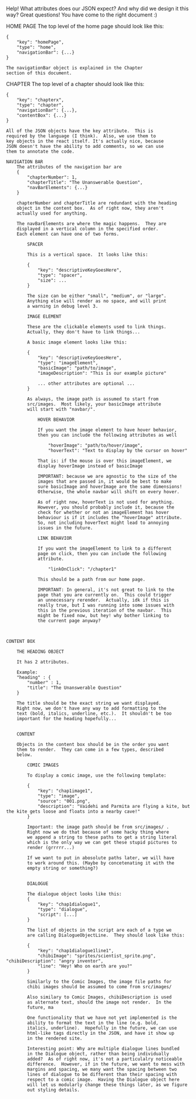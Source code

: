 Help! What attributes does our JSON expect? And why did we
design it this way? Great questions! You have come to the 
right document :)


HOME PAGE
    The top level of the home page should look like this:

    {
        "key": "homePage",
        "type": "home",
        "navigationBar": {...}
    }

    The navigationBar object is explained in the Chapter 
    section of this document.


CHAPTER
    The top level of a chapter should look like this:

    { 
        "key": "chapterx",
        "type": "chapter",
        "navigationBar": {...},
        "contentBox": {...}
    }

    All of the JSON objects have the key attribute.  This is 
    required by the language (I think).  Also, we use them to 
    key objects in the react itself. It's actually nice, because
    JSON doesn't have the ability to add comments, so we can use 
    them to annotate the code.

    NAVIGATION BAR
        The attributes of the navigation bar are 
        {
            "chapterNumber": 1,
            "chapterTitle": "The Unanswerable Question",
            "navBarElements": {...}
        }

        chapterNumber and chapterTitle are redundant with the heading
        object in the content box.  As of right now, they aren't 
        actually used for anything.

        The navBarElements are where the magic happens.  They are 
        displayed in a vertical column in the specified order. 
        Each element can have one of two forms.

            SPACER

            This is a vertical space.  It looks like this:

            {
                "key": "descriptiveKeyGoesHere",
                "type": "spacer",
                "size": ...
            }

            The size can be either "small", "medium", or "large".
            Anything else will render as no space, and will print
            a warning in debug level 3.

            IMAGE ELEMENT

            These are the clickable elements used to link things.
            Actually, they don't have to link things...

            A basic image element looks like this:

            {
                "key": "descriptiveKeyGoesHere",
                "type": "imageElement",
                "basicImage": "path/to/image",
                "imageDescription": "This is our example picture"
                
                ... other attributes are optional ...
            }

            As always, the image path is assumed to start from 
            src/images.  Most likely, your basicImage attribute
            will start with "navbar/".

                HOVER BEHAVIOR

                If you want the image element to have hover behavior,
                then you can include the following attributes as well

                    "hoverImage": "path/to/hover/image",
                    "hoverText": "Text to display by the cursor on hover"
                
                That is: if the mouse is over this imageElement, we
                display hoverImage instead of basicImage
                
                IMPORTANT: because we are agnostic to the size of the 
                images that are passed in, it would be best to make
                sure basicImage and hoverImage are the same dimensions!
                Otherwise, the whole navbar will shift on every hover.

                As of right now, hoverText is not used for anything.
                However, you should probably include it, because the
                check for whether or not an imageElement has hover
                behaviour is if it includes the "hoverImage" attribute.
                So, not including hoverText might lead to annoying
                issues in the future.

                LINK BEHAVIOR

                If you want the imageElement to link to a different 
                page on click, then you can include the following
                attribute.

                    "linkOnClick": "/chapter1"

                This should be a path from our home page.  

                IMPORTANT: In general, it's not great to link to the 
                page that you are currently on.  This could trigger 
                an unnecessary rerender.  Actually, idk if this is 
                really true, but I was running into some issues with
                this in the previous iteration of the navbar.  This 
                might be fixed now, but hey! why bother linking to 
                the current page anyway?



    CONTENT BOX

        THE HEADING OBJECT 

        It has 2 attributes.

        Example:
        "heading" : {
            "number" : 1,
            "title": "The Unanswerable Question"
        }

        The title should be the exact string we want displayed. 
        Right now, we don't have any way to add formatting to the 
        text (bold, italics, underline, etc.).  It shouldn't be too 
        important for the heading hopefully...


        CONTENT

        Objects in the content box should be in the order you want 
        them to render.  They can come in a few types, described 
        below.

            COMIC IMAGES

            To display a comic image, use the following template:

            {
                "key": "chap1image1",
                "type": "image",
                "source": "001.png",
                "description": "Vaidehi and Parmita are flying a kite, but the kite gets loose and floats into a nearby cave!"
            }

            Important: the image path should be from src/images/ . 
            Right now we do that because of some hacky thing where
            we append a string to these paths to get a string literal
            which is the only way we can get these stupid pictures to
            render (grrrrr...)  

            If we want to put in abosolute paths later, we will have 
            to work around this. (Maybe by concetenating it with the 
            empty string or something?)


            DIALOGUE

            The dialogue object looks like this:
            {
                "key": "chap1dialogue1",
                "type": "dialogue",
                "script": [...]
            }

            The list of objects in the script are each of a type we 
            are calling DialogueObjectLine.  They should look like this:

            {
                "key": "chap1dialogue1line1",
                "chibiImage": "sprites/scientist_sprite.png", "chibiDescription": "angry inventor",
                "line": "Hey! Who on earth are you?"
            }

            Similarly to the Comic Images, the image file paths for 
            chibi images should be assumed to come from src/images/ 

            Also similary to Comic Images, chibiDescription is used 
            as alternate text, should the image not render.  In the 
            future, ma

            One functionality that we have not yet implemented is the
            ability to format the text in the line (e.g. bold, 
            italics, underline).  Hopefully in the future, we can use
            html-like tags directly in the JSON, and have it show up
            in the rendered site.

            Interesting point: Why are multiple dialogue lines bundled 
            in the Dialogue object, rather than being individually 
            added?  As of right now, it's not a particulalry noticeable
            difference.  However, if in the future, we want to mess with
            margins and spacing, we many want the spacing between two 
            lines of dialogue to be different than their spacing with 
            respect to a comic image.  Having the Dialogue object here
            will let us modularly change these things later, as we figure
            out styling details. 

